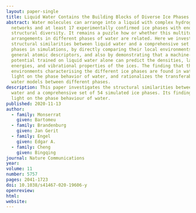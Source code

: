 ```yaml
---
layout: paper-single
title: Liquid Water Contains the Building Blocks of Diverse Ice Phases
abstract: Water molecules can arrange into a liquid with complex hydrogen-bond
  networks and at least 17 experimentally confirmed ice phases with enormous
  structural diversity. It remains a puzzle how or whether this multitude of
  arrangements in different phases of water are related. Here we investigate the
  structural similarities between liquid water and a comprehensive set of 54 ice
  phases in simulations, by directly comparing their local environments using
  general atomic descriptors, and also by demonstrating that a machine-learning
  potential trained on liquid water alone can predict the densities, lattice
  energies, and vibrational properties of the ices. The finding that the local
  environments characterising the different ice phases are found in water sheds
  light on the phase behavior of water, and rationalizes the transferability of
  water models between different phases.
description: This paper investigates the structural similarities between liquid
  water and a comprehensive set of 54 simulated ice phases. Its findings shed
  light on the phase behaviour of water.
published: 2020-11-13
author:
  - family: Monserrat
    given: Bartomeu
  - family: Brandenburg
    given: Jan Gerit
  - family: Engel
    given: Edgar A.
  - family: Cheng
    given: Bingqing
journal: Nature Communications
year:
volume: 11
number: 5757
pages: 2041-1723
doi: 10.1038/s41467-020-19606-y
openreview:
html:
website:
---
```

